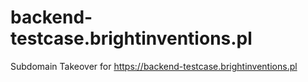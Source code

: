 # backend-testcase.brightinventions.pl
Subdomain Takeover for https://backend-testcase.brightinventions.pl
